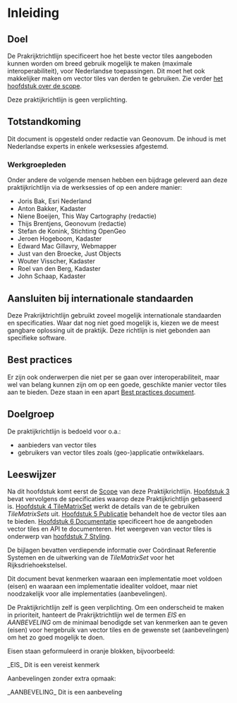 # Inleiding

## Doel
De Prakrijktrichtlijn specificeert hoe het beste vector tiles aangeboden kunnen worden om breed gebruik mogelijk te maken (maximale interoperabiliteit), voor Nederlandse toepassingen. Dit moet het ook makkelijker maken om vector tiles van derden te gebruiken. Zie verder [het hoofdstuk over de scope](#Scope).

Deze praktijkrichtlijn is geen verplichting.

## Totstandkoming
Dit document is opgesteld onder redactie van Geonovum. De inhoud is met Nederlandse experts in enkele werksessies afgestemd.

### Werkgroepleden
Onder andere de volgende mensen hebben een bijdrage geleverd aan deze praktijkrichtlijn via de werksessies of op een andere manier:

*   Joris Bak, Esri Nederland
*   Anton Bakker, Kadaster
*   Niene Boeijen, This Way Cartography (redactie)
*   Thijs Brentjens, Geonovum (redactie)
*   Stefan de Konink, Stichting OpenGeo
*   Jeroen Hogeboom, Kadaster
*   Edward Mac Gillavry, Webmapper
*   Just van den Broecke, Just Objects
*   Wouter Visscher, Kadaster
*   Roel van den Berg, Kadaster
*   John Schaap, Kadaster

## Aansluiten bij internationale standaarden
Deze Prakrijktrichtlijn gebruikt zoveel mogelijk internationale standaarden en specificaties. Waar dat nog niet goed mogelijk is, kiezen we de meest gangbare oplossing uit de praktijk. Deze richtlijn is niet gebonden aan specifieke software.

## Best practices
Er zijn ook onderwerpen die niet per se gaan over interoperabiliteit, maar wel van belang kunnen zijn om op een goede, geschikte manier vector tiles aan te bieden. Deze staan in een apart [Best practices document](https://geonovum.github.io/vector-tiling-best-practices/).

## Doelgroep
De praktijkrichtlijn is bedoeld voor o.a.:
-   aanbieders van vector tiles  <!-- Ook raster tiles?-->
-   gebruikers van vector tiles zoals (geo-)applicatie ontwikkelaars. <!-- Ook raster tiles?-->

## Leeswijzer
Na dit hoofdstuk komt eerst de [Scope](#Scope) van deze Praktijkrichtlijn. [Hoofdstuk 3](#TegelSpec) bevat vervolgens de specificaties waarop deze Praktijkrichtlijn gebaseerd is. [Hoofdstuk 4 TileMatrixSet](#TegelSchema) werkt de details van de te gebruiken _TileMatrixSets_ uit. [Hoofdstuk 5 Publicatie](#Publicatie) behandelt hoe de vector tiles aan te bieden.
[Hoofdstuk 6 Documentatie](#Documentatie) specificeert hoe de aangeboden vector tiles en API te documenteren. Het weergeven van vector tiles is onderwerp van [hoofdstuk 7 Styling](#Styling).

De bijlagen bevatten verdiepende informatie over Coördinaat Referentie Systemen en de uitwerking van de _TileMatrixSet_ voor het Rijksdriehoekstelsel.

Dit document bevat kenmerken waaraan een implementatie moet voldoen (eisen) en waaraan een implementatie idealiter voldoet, maar niet noodzakelijk voor alle implementaties (aanbevelingen).

De Praktijkrichtlijn zelf is geen verplichting. Om een onderscheid te maken in prioriteit, hanteert de Prakrijktrichtlijn wel de termen _EIS_ en _AANBEVELING_ om de minimaal benodigde set van kenmerken aan te geven (eisen) voor hergebruik van vector tiles en de gewenste set (aanbevelingen) om het zo goed mogelijk te doen.

Eisen staan geformuleerd in oranje blokken, bijvoorbeeld:

<div class="advisement">
_EIS_ Dit is een vereist kenmerk
</div>

Aanbevelingen zonder extra opmaak:

<div class="informative">
_AANBEVELING_ Dit is een aanbeveling
</div>
